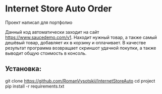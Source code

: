 # Internet Store Auto Order

Проект написал для портфолио

Данный код автоматически заходит на сайт https://www.saucedemo.com/v1. Находит нужный товар, а также самый дешёвый товар, добавляет их в корзину и оплачивает.
В качестве результат программа возвращает скриншот удачной покупки, а также выводит общую стоимость в консоль.

## Установка:
git clone https://github.com/RomanVysotskii/InternetStoreAuto
cd project
pip install -r requirements.txt